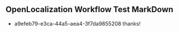 ## OpenLocalization Workflow Test MarkDown
* a9efeb79-e3ca-44a5-aea4-3f7da9855208 thanks!

<!--HONumber=Aug16_HO4-->


